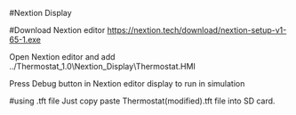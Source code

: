 #Nextion Display

#Download Nextion editor
https://nextion.tech/download/nextion-setup-v1-65-1.exe

Open Nextion editor and add 
../Thermostat_1.0\Nextion_Display\Thermostat.HMI

Press Debug button in Nextion editor display to run in simulation


#using .tft file
Just copy paste Thermostat(modified).tft file into SD card.
 
